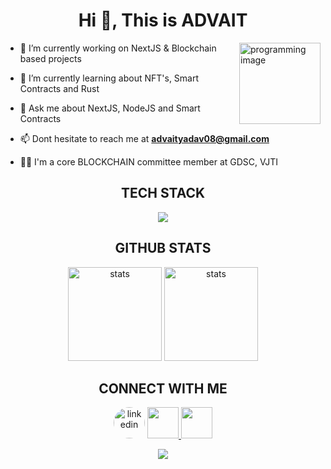 <h1 align="center">Hi 👋, This is ADVAIT </h1>

<img src="https://2.bp.blogspot.com/-GrpQmuRjjII/Wq9-kNvTuPI/AAAAAAABK9o/XSlnWP5LbZksnOvHz3N9NFbQDd_Wx_4rQCLcBGAs/s800/kid_job_boy_programmer.png" alt="programming image" width="130px" align="right"/>


- 🔭 I’m currently working on NextJS & Blockchain based projects

- 🌱 I’m currently learning about NFT's, Smart Contracts and Rust

- 💬 Ask me about NextJS, NodeJS and Smart Contracts

- 📫 Dont hesitate to reach me at **advaityadav08@gmail.com**

-  👨‍💻 I'm a core BLOCKCHAIN committee member at GDSC, VJTI
</p> 





<h2 align="center">TECH STACK</h2>
<p align="center">
  <a href="https://skillicons.dev">
    <img src="https://skillicons.dev/icons?i=git,github,react,nextjs,solidity,vite,redux,vercel,express,nodejs,mongodb,androidstudio,atom,bootstrap,cpp,css,discord,django,docker,figma,firebase,gradle,html,ipfs,java,js,kotlin,opencv,postman,py,md,vscode,autocad&theme=light&perline=11" />
  </a>
</p>


<h2 align="center">GITHUB STATS</h2>

<p align="center"> 
<p align="center"> 
<img src="https://github-readme-stats.vercel.app/api?username=TIDYMOUSE&show_icons=true&theme=dracula" alt="stats" height="150px"/> 
<img src="https://github-readme-stats-r4jq.vercel.app/api/top-langs/?username=TIDYMOUSE&layout=compact&theme=dracula" alt="stats" height="150px"/>
</p>


<h2 align="center">CONNECT WITH ME</h2>

<p align="center">
<a href="https://in.linkedin.com/in/advait-yadav-231154271" target="blank"><img style="border-radius: 100%" src="https://github.com/TIDYMOUSE/TIDYMOUSE/assets/82702909/b3d389bf-fc57-489c-9342-de2f73eb7124" alt="linkedin" height="50" width="50" /></a>
<a href="https://discord.com/users/709421435764080640" target="blank">
<img src="https://github.com/TIDYMOUSE/TIDYMOUSE/assets/82702909/36e6252b-e64e-44d1-be3a-76b73b4ae9c1" height="50px" width="50px" >
</a>
<a href="https://devfolio.co/@08Advait" target="blank"><img src="https://github.com/TIDYMOUSE/TIDYMOUSE/assets/82702909/a26dbc11-1496-4d6b-89dd-13c9cb797c90" width="50px" height="50px"/></a>
</p>

<div align="center">
  <img src="https://komarev.com/ghpvc/?username=TIDYMOUSE&style=flat-square"/>
</div>




